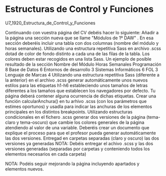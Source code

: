 # Estructuras de Control y Funciones

U7_1920_Estructura_de_Control_y_Funciones

Continuando con vuestra página del CV debéis hacer lo siguiente:
Añadir a la página una sección nueva que se llame "Módulos de 1º DAW" . En esa sección deberéis incluir una tabla con dos columnas (nombre del módulo y horas semanales). Utilizando una estructura repetitiva Sass en archivo .scss dotad de color de fondo distinto a cada una de las filas de la tabla. Los colores deben estar recogidos en una lista Sass.
Un ejemplo de posible resultado de la sección
Nombre del Módulo
Horas Semanales
Programación
8
Base de Datos
6
Entornos de desarrollo
3
Sistemas Informáticos
6
FOL
3
Lenguaje de Marcas
4
Utilizando una estructura repetitiva Sass (diferente a la anterior) en el archivo .scss generar automáticamente unos nuevos estilos para las etiquetas h1-h6 estableciendo unos tamaños de letras diferentes a los tamaños que establecen los navegadores por defecto. Tu página deberá contener alguna ocurrencia de dichas etiquetas.
Crear una función calcularAnchura() en tu arhivo .scss (con los parámetros que estimes oportunos) y usadla para indicar las anchuras de los elementos principales en los distintos breakpoints.
Utilizando estructuras condicionales en el fichero .scss generar dos versiones de la página (tema-claro y tema-oscuro) que cambie los colores generales de la página atendiendo al valor de una variable. Deberéis crear un documento que explique el proceso para que el profesor pueda generar automáticamente las dos versiones. Entregad en carpetas separadas (claro y oscuro)  las dos versiones ya generadas
NOTA: Debéis entregar el achivo .scss y las dos versiones generadas (separadas por carpetas y conteniendo todos los elementos necesarios en cada carpeta)

NOTA: Podéis seguir mejorando la página incluyendo apartados y elementos nuevos.
